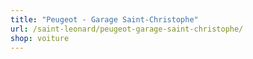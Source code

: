 ```yaml
---
title: "Peugeot - Garage Saint-Christophe"
url: /saint-leonard/peugeot-garage-saint-christophe/
shop: voiture
---
```

